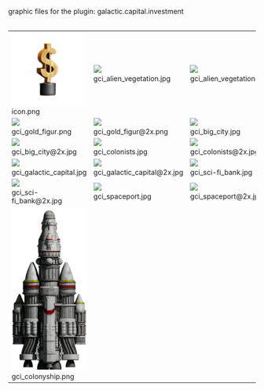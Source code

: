 graphic files for the plugin: galactic.capital.investment<br>
<br>
<table>
	<tr>
		<td><img src="https://github.com/zuckung/endless-sky-plugins/blob/main/myplugins/galactic.capital.investment/icon.png?raw=true"><br>
		icon.png</td>
		<td><img src="https://github.com/zuckung/endless-sky-plugins/blob/main/myplugins/galactic.capital.investment/images/land/gci_alien_vegetation.jpg?raw=true"><br>
		gci_alien_vegetation.jpg</td>
		<td><img src="https://github.com/zuckung/endless-sky-plugins/blob/main/myplugins/galactic.capital.investment/images/land/gci_alien_vegetation@2x.jpg?raw=true"><br>
		gci_alien_vegetation@2x.jpg</td>
	</tr>
	<tr>
		<td><img src="https://github.com/zuckung/endless-sky-plugins/blob/main/myplugins/galactic.capital.investment/images/outfit/gci_gold_figur.png?raw=true"><br>
		gci_gold_figur.png</td>
		<td><img src="https://github.com/zuckung/endless-sky-plugins/blob/main/myplugins/galactic.capital.investment/images/outfit/gci_gold_figur@2x.png?raw=true"><br>
		gci_gold_figur@2x.png</td>
		<td><img src="https://github.com/zuckung/endless-sky-plugins/blob/main/myplugins/galactic.capital.investment/images/scene/gci_big_city.jpg?raw=true"><br>
		gci_big_city.jpg</td>
	</tr>
	<tr>
		<td><img src="https://github.com/zuckung/endless-sky-plugins/blob/main/myplugins/galactic.capital.investment/images/scene/gci_big_city@2x.jpg?raw=true"><br>
		gci_big_city@2x.jpg</td>
		<td><img src="https://github.com/zuckung/endless-sky-plugins/blob/main/myplugins/galactic.capital.investment/images/scene/gci_colonists.jpg?raw=true"><br>
		gci_colonists.jpg</td>
		<td><img src="https://github.com/zuckung/endless-sky-plugins/blob/main/myplugins/galactic.capital.investment/images/scene/gci_colonists@2x.jpg?raw=true"><br>
		gci_colonists@2x.jpg</td>
	</tr>
	<tr>
		<td><img src="https://github.com/zuckung/endless-sky-plugins/blob/main/myplugins/galactic.capital.investment/images/scene/gci_galactic_capital.jpg?raw=true"><br>
		gci_galactic_capital.jpg</td>
		<td><img src="https://github.com/zuckung/endless-sky-plugins/blob/main/myplugins/galactic.capital.investment/images/scene/gci_galactic_capital@2x.jpg?raw=true"><br>
		gci_galactic_capital@2x.jpg</td>
		<td><img src="https://github.com/zuckung/endless-sky-plugins/blob/main/myplugins/galactic.capital.investment/images/scene/gci_sci-fi_bank.jpg?raw=true"><br>
		gci_sci-fi_bank.jpg</td>
	</tr>
	<tr>
		<td><img src="https://github.com/zuckung/endless-sky-plugins/blob/main/myplugins/galactic.capital.investment/images/scene/gci_sci-fi_bank@2x.jpg?raw=true"><br>
		gci_sci-fi_bank@2x.jpg</td>
		<td><img src="https://github.com/zuckung/endless-sky-plugins/blob/main/myplugins/galactic.capital.investment/images/scene/gci_spaceport.jpg?raw=true"><br>
		gci_spaceport.jpg</td>
		<td><img src="https://github.com/zuckung/endless-sky-plugins/blob/main/myplugins/galactic.capital.investment/images/scene/gci_spaceport@2x.jpg?raw=true"><br>
		gci_spaceport@2x.jpg</td>
	</tr>
	<tr>
		<td><img src="https://github.com/zuckung/endless-sky-plugins/blob/main/myplugins/galactic.capital.investment/images/ship/gci_colonyship.png?raw=true"><br>
		gci_colonyship.png</td>
		<td></td>
		<td></td>
	</tr>
</table>

